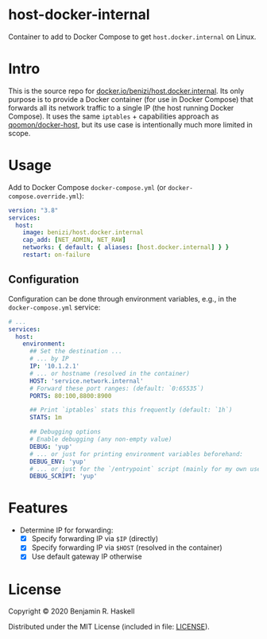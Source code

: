 # host-docker-internal

Container to add to Docker Compose to get `host.docker.internal` on Linux.

# Intro

This is the source repo for [docker.io/benizi/host.docker.internal][dockerhub].
Its only purpose is to provide a Docker container (for use in Docker Compose) that forwards all its network traffic to a single IP (the host running Docker Compose).
It uses the same `iptables` + capabilities approach as [qoomon/docker-host][original], but its use case is intentionally much more limited in scope.

[dockerhub]: https://hub.docker.com/repository/docker/benizi/host.docker.internal
[original]: https://github.com/qoomon/docker-host

# Usage

Add to Docker Compose `docker-compose.yml` (or `docker-compose.override.yml`):

```yaml
version: "3.8"
services:
  host:
    image: benizi/host.docker.internal
    cap_add: [NET_ADMIN, NET_RAW]
    networks: { default: { aliases: [host.docker.internal] } }
    restart: on-failure
```

## Configuration

Configuration can be done through environment variables, e.g., in the `docker-compose.yml` service:

```yaml
# ...
services:
  host:
    environment:
      ## Set the destination ...
      # ... by IP
      IP: '10.1.2.1'
      # ... or hostname (resolved in the container)
      HOST: 'service.network.internal'
      # Forward these port ranges: (default: `0:65535`)
      PORTS: 80:100,8800:8900

      ## Print `iptables` stats this frequently (default: `1h`)
      STATS: 1m

      ## Debugging options
      # Enable debugging (any non-empty value)
      DEBUG: 'yup'
      # ... or just for printing environment variables beforehand:
      DEBUG_ENV: 'yup'
      # ... or just for the `/entrypoint` script (mainly for my own use):
      DEBUG_SCRIPT: 'yup'
```

# Features

- Determine IP for forwarding:
  - [x] Specify forwarding IP via `$IP` (directly)
  - [x] Specify forwarding IP via `$HOST` (resolved in the container)
  - [x] Use default gateway IP otherwise

# License

Copyright © 2020 Benjamin R. Haskell

Distributed under the MIT License (included in file: [LICENSE](LICENSE)).
